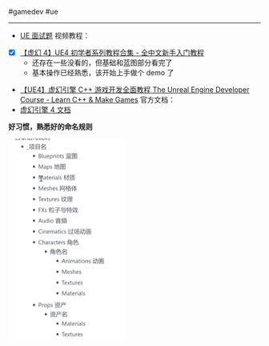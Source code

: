 #gamedev  #ue

---
- [UE 面试题](https://blog.csdn.net/qq_20466945/article/details/131396499)
视频教程：
- [x] [【虚幻 4】UE4 初学者系列教程合集 - 全中文新手入门教程](https://www.bilibili.com/video/BV164411Y732/)
	- 还存在一些没看的，但基础和蓝图部分看完了
	- 基本操作已经熟悉，该开始上手做个 demo 了
- [【UE4】虚幻引擎 C++ 游戏开发全面教程 The Unreal Engine Developer Course - Learn C++ & Make Games](https://www.bilibili.com/video/BV1t4411r7Ud/)
官方文档：
- [虚幻引擎 4 文档](https://docs.unrealengine.com/4.27/zh-CN/)

**好习惯，熟悉好的命名规则**

![](img/Pasted%20image%2020240121210609.png)